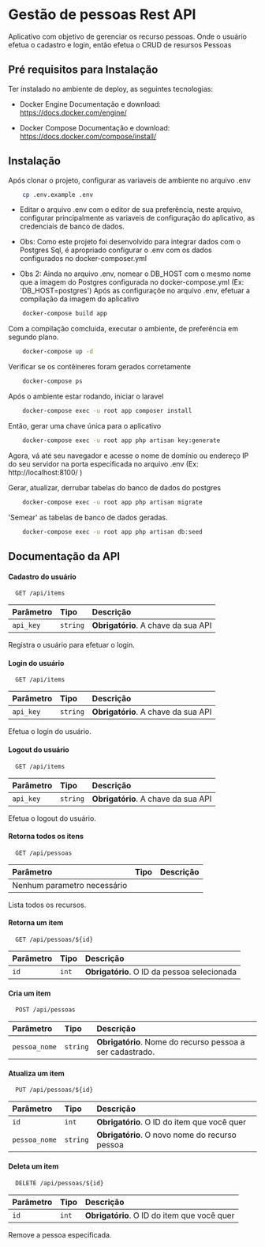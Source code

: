 
# Gestão de pessoas Rest API

Aplicativo com objetivo de gerenciar os recurso pessoas.
Onde o usuário efetua o cadastro e login, então efetua o CRUD de resursos Pessoas

## Pré requisitos para Instalação

Ter instalado no ambiente de deploy, as seguintes tecnologias: 

- Docker Engine
    Documentação e download: https://docs.docker.com/engine/

- Docker Compose
    Documentação e download: https://docs.docker.com/compose/install/

## Instalação

Após clonar o projeto, configurar as variaveis de ambiente no arquivo .env

```bash
    cp .env.example .env
```
- Editar o arquivo .env com o editor de sua preferência, neste arquivo, configurar principalmente as variaveis de configuração do aplicativo, as credenciais de banco de dados.

- Obs: Como este projeto foi desenvolvido para integrar dados com o Postgres Sql, é apropriado configurar o .env com os dados configurados no docker-composer.yml

- Obs 2: Ainda no arquivo .env, nomear o DB_HOST com o mesmo nome que a imagem do Postgres configurada no docker-compose.yml (Ex: 'DB_HOST=postgres')
Após as configuraçõe no arquivo .env, efetuar a compilação da imagem do aplicativo

```bash
    docker-compose build app
```

Com a compilação comcluida, executar o ambiente, de preferência em segundo plano.

```bash
    docker-compose up -d
```

Verificar se os contêineres foram gerados corretamente

```bash
    docker-compose ps
```

Após o ambiente estar rodando, iniciar o laravel

```bash
    docker-compose exec -u root app composer install
```

Então, gerar uma chave única para o aplicativo

```bash
    docker-compose exec -u root app php artisan key:generate
```

Agora, vá até seu navegador e acesse o nome de domínio ou endereço IP do seu servidor na porta especificada no arquivo .env (Ex: http://localhost:8100/ )

Gerar, atualizar, derrubar tabelas do banco de dados do postgres

```bash
    docker-compose exec -u root app php artisan migrate
```

'Semear' as tabelas de banco de dados geradas.

```bash
    docker-compose exec -u root app php artisan db:seed
```

## Documentação da API

#### Cadastro do usuário

```http
  GET /api/items
```

| Parâmetro   | Tipo       | Descrição                           |
| :---------- | :--------- | :---------------------------------- |
| `api_key` | `string` | **Obrigatório**. A chave da sua API |

Registra o usuário para efetuar o login.


#### Login do usuário

```http
  GET /api/items
```

| Parâmetro   | Tipo       | Descrição                           |
| :---------- | :--------- | :---------------------------------- |
| `api_key` | `string` | **Obrigatório**. A chave da sua API |

Efetua o login do usuário.

#### Logout do usuário

```http
  GET /api/items
```

| Parâmetro   | Tipo       | Descrição                           |
| :---------- | :--------- | :---------------------------------- |
| `api_key` | `string` | **Obrigatório**. A chave da sua API |

Efetua o logout do usuário.


#### Retorna todos os itens

```http
  GET /api/pessoas
```

| Parâmetro   | Tipo       | Descrição                           |
| :---------- | :--------- | :---------------------------------- |
| Nenhum parametro necessário |

Lista todos os recursos.

#### Retorna um item

```http
  GET /api/pessoas/${id}
```

| Parâmetro   | Tipo       | Descrição                                   |
| :---------- | :--------- | :------------------------------------------ |
| `id`      | `int` | **Obrigatório**. O ID da pessoa selecionada |


#### Cria um item

```http
  POST /api/pessoas
```

| Parâmetro   | Tipo       | Descrição                           |
| :---------- | :--------- | :---------------------------------- |
| `pessoa_nome` | `string` | **Obrigatório**. Nome do recurso pessoa a ser cadastrado. |


#### Atualiza um item

```http
  PUT /api/pessoas/${id}
```

| Parâmetro   | Tipo       | Descrição                                   |
| :---------- | :--------- | :------------------------------------------ |
| `id`          | `int` | **Obrigatório**. O ID do item que você quer |
| `pessoa_nome` | `string` | **Obrigatório**. O novo nome do recurso pessoa |


#### Deleta um item

```http
  DELETE /api/pessoas/${id}
```

| Parâmetro   | Tipo       | Descrição                                   |
| :---------- | :--------- | :------------------------------------------ |
| `id`      | `int` | **Obrigatório**. O ID do item que você quer |

Remove a pessoa especificada.

